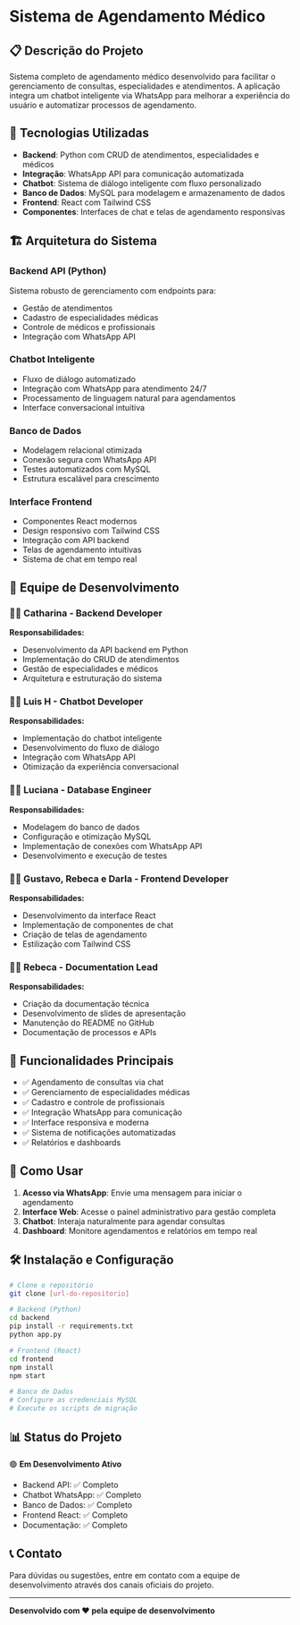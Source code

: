 # Sistema de Agendamento Médico

## 📋 Descrição do Projeto

Sistema completo de agendamento médico desenvolvido para facilitar o gerenciamento de consultas, especialidades e atendimentos. A aplicação integra um chatbot inteligente via WhatsApp para melhorar a experiência do usuário e automatizar processos de agendamento.

## 🚀 Tecnologias Utilizadas

- **Backend**: Python com CRUD de atendimentos, especialidades e médicos
- **Integração**: WhatsApp API para comunicação automatizada
- **Chatbot**: Sistema de diálogo inteligente com fluxo personalizado
- **Banco de Dados**: MySQL para modelagem e armazenamento de dados
- **Frontend**: React com Tailwind CSS
- **Componentes**: Interfaces de chat e telas de agendamento responsivas

## 🏗️ Arquitetura do Sistema

### Backend API (Python)
Sistema robusto de gerenciamento com endpoints para:
- Gestão de atendimentos
- Cadastro de especialidades médicas
- Controle de médicos e profissionais
- Integração com WhatsApp API

### Chatbot Inteligente
- Fluxo de diálogo automatizado
- Integração com WhatsApp para atendimento 24/7
- Processamento de linguagem natural para agendamentos
- Interface conversacional intuitiva

### Banco de Dados
- Modelagem relacional otimizada
- Conexão segura com WhatsApp API
- Testes automatizados com MySQL
- Estrutura escalável para crescimento

### Interface Frontend
- Componentes React modernos
- Design responsivo com Tailwind CSS
- Integração com API backend
- Telas de agendamento intuitivas
- Sistema de chat em tempo real

## 👥 Equipe de Desenvolvimento

### 👩‍💻 **Catharina** - Backend Developer
**Responsabilidades:**
- Desenvolvimento da API backend em Python
- Implementação do CRUD de atendimentos
- Gestão de especialidades e médicos
- Arquitetura e estruturação do sistema

### 👨‍💻 **Luis H** - Chatbot Developer
**Responsabilidades:**
- Implementação do chatbot inteligente
- Desenvolvimento do fluxo de diálogo
- Integração com WhatsApp API
- Otimização da experiência conversacional

### 👩‍💻 **Luciana** - Database Engineer
**Responsabilidades:**
- Modelagem do banco de dados
- Configuração e otimização MySQL
- Implementação de conexões com WhatsApp API
- Desenvolvimento e execução de testes

### 👨‍💻 **Gustavo, Rebeca e Darla** - Frontend Developer
**Responsabilidades:**
- Desenvolvimento da interface React
- Implementação de componentes de chat
- Criação de telas de agendamento
- Estilização com Tailwind CSS

### 👩‍💻 **Rebeca** - Documentation Lead
**Responsabilidades:**
- Criação da documentação técnica
- Desenvolvimento de slides de apresentação
- Manutenção do README no GitHub
- Documentação de processos e APIs

## 🔧 Funcionalidades Principais

- ✅ Agendamento de consultas via chat
- ✅ Gerenciamento de especialidades médicas
- ✅ Cadastro e controle de profissionais
- ✅ Integração WhatsApp para comunicação
- ✅ Interface responsiva e moderna
- ✅ Sistema de notificações automatizadas
- ✅ Relatórios e dashboards

## 📱 Como Usar

1. **Acesso via WhatsApp**: Envie uma mensagem para iniciar o agendamento
2. **Interface Web**: Acesse o painel administrativo para gestão completa
3. **Chatbot**: Interaja naturalmente para agendar consultas
4. **Dashboard**: Monitore agendamentos e relatórios em tempo real

## 🛠️ Instalação e Configuração

```bash
# Clone o repositório
git clone [url-do-repositorio]

# Backend (Python)
cd backend
pip install -r requirements.txt
python app.py

# Frontend (React)
cd frontend
npm install
npm start

# Banco de Dados
# Configure as credenciais MySQL
# Execute os scripts de migração
```

## 📊 Status do Projeto

🟢 **Em Desenvolvimento Ativo**

- Backend API: ✅ Completo
- Chatbot WhatsApp: ✅ Completo  
- Banco de Dados: ✅ Completo
- Frontend React: ✅ Completo
- Documentação: ✅ Completo

## 📞 Contato

Para dúvidas ou sugestões, entre em contato com a equipe de desenvolvimento através dos canais oficiais do projeto.

---

**Desenvolvido com ❤️ pela equipe de desenvolvimento**